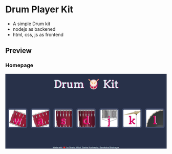# Drum Player Kit

- A simple Drum kit
- nodejs as backened
- html, css, js as frontend

## Preview

### Homepage

![HomePage](homepage.png)